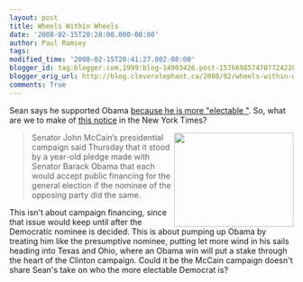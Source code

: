 ```yaml
---
layout: post
title: Wheels Within Wheels
date: '2008-02-15T20:28:00.000-08:00'
author: Paul Ramsey
tags: 
modified_time: '2008-02-15T20:41:27.802-08:00'
blogger_id: tag:blogger.com,1999:blog-14903426.post-1576698574707724220
blogger_orig_url: http://blog.cleverelephant.ca/2008/02/wheels-within-wheels.html
comments: True
---
```


Sean says he supported Obama [because he is more  "electable "](http://zcologia.com/news/673/getting-political/).  So, what are we to make of [this notice](http://www.nytimes.com/2008/02/15/us/politics/15finance.html) in the New York Times?

<blockquote><img src="http://www.autocarparts.com/images/Skunk2/cam_gears.jpg" width="212" height="167" style="float:right;border-width:0" />Senator John McCain’s presidential campaign said Thursday that it stood by a year-old pledge made with Senator Barack Obama that each would accept public financing for the general election if the nominee of the opposing party did the same.</blockquote>

This isn't about campaign financing, since that issue would keep until after the Democratic nominee is decided. This is about pumping up Obama by treating him like the presumptive nominee, putting let more wind in his sails heading into Texas and Ohio, where an Obama win will put a stake through the heart of the Clinton campaign.  Could it be the McCain campaign doesn't share Sean's take on who the more electable Democrat is?
